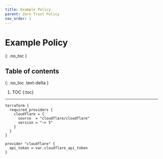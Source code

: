```yaml
---
title: Example Policy
parent: Zero Trust Policy
nav_order: 1
---
```

# Example Policy
{: .no_toc }

## Table of contents
{: .no_toc .text-delta }

1. TOC
{:toc}

---

```
terraform {
  required_providers {
    cloudflare = {
      source  = "cloudflare/cloudflare"
      version = "~> 5"
    }
  }
}

provider "cloudflare" {
  api_token = var.cloudflare_api_token
}
```